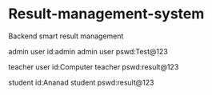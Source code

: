 # Result-management-system
Backend smart result management

admin user id:admin
admin user pswd:Test@123

teacher user id:Computer
teacher pswd:result@123

student id:Ananad
student pswd:result@123
